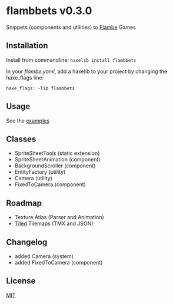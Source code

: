 flambbets v0.3.0
================

Snippets (components and utilities) to [Flambe](https://github.com/aduros/flambe) Games

Installation
------------

Install from commandline: `haxelib install flambbets`

In your *flambe.yaml*, add a haxelib to your project by changing the haxe_flags line:

```
haxe_flags: -lib flambbets
```

Usage
-----

See the [examples](https://github.com/luizbills/flambe-snippets/tree/master/examples)

Classes
-------

- SpriteSheetTools (static extension)
- SpriteSheetAnimation (component)
- BackgroundScroller (component)
- EntityFactory (utility)
- Camera (utility)
- FixedToCamera (component)

Roadmap
-------

- Texture Atlas (Parser and Animation)
- [Tiled](http://www.mapeditor.org/) Tilemaps (TMX and JSON)

Changelog
---------

- added Camera (system)
- added FixedToCamera (component)

License
-------

[MIT](http://luizbills.mit-license.org/)
